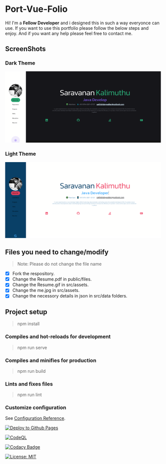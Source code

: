 # Port-Vue-Folio

Hi! I'm a **Fellow Developer** and i designed this in such a way everyonce can use. If you want to use this portfolio please follow the below steps and enjoy. And if you want any help please feel free to contact me.

## ScreenShots
### Dark Theme
![Dark](images/Dark.png)
### Light Theme
![Light](images/Light.png)

## Files you need to change/modify
> Note: Please  do not change the file name
- [x] Fork the respository.
- [x] Change the Resume.pdf in public/files. 
- [x] Change the Resume.gif in src/assets.
- [x] Change the me.jpg in src/assets.
- [x] Change the necessory details in json in src/data folders.

## Project setup

> npm install

### Compiles and hot-reloads for development

> npm run serve

### Compiles and minifies for production

> npm run build

### Lints and fixes files

> npm run lint

### Customize configuration
See [Configuration Reference](https://cli.vuejs.org/config/).

[![Deploy to Github Pages](https://github.com/sarvarunajvm/port-vue-folio/actions/workflows/gh-pages-deploy.yml/badge.svg?branch=master)](https://github.com/sarvarunajvm/port-vue-folio/actions/workflows/gh-pages-deploy.yml)

[![CodeQL](https://github.com/sarvarunajvm/port-vue-folio/actions/workflows/codeql-analysis.yml/badge.svg?branch=master)](https://github.com/sarvarunajvm/port-vue-folio/actions/workflows/codeql-analysis.yml)

[![Codacy Badge](https://api.codacy.com/project/badge/Grade/b1e1a4ffddff424e8682f847c5a5a01a)](https://app.codacy.com/gh/sarvarunajvm/port-vue-folio?utm_source=github.com&utm_medium=referral&utm_content=sarvarunajvm/port-vue-folio&utm_campaign=Badge_Grade_Settings)

[![License: MIT](https://img.shields.io/badge/License-MIT-yellow.svg)](https://opensource.org/licenses/MIT)
